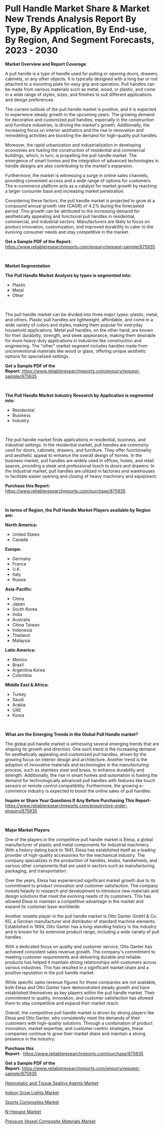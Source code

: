 <p><h1>Pull Handle Market Share & Market New Trends Analysis Report By Type, By Application, By End-use, By Region, And Segment Forecasts, 2023 - 2030</h1></p><p><strong>Market Overview and Report Coverage</strong></p>
<p><p>A pull handle is a type of handle used for pulling or opening doors, drawers, cabinets, or any other objects. It is typically designed with a long bar or rod attached to a mounting plate for easy grip and operation. Pull handles can be made from various materials such as metal, wood, or plastic, and come in a wide range of styles, sizes, and finishes to suit different applications and design preferences.</p><p>The current outlook of the pull handle market is positive, and it is expected to experience steady growth in the upcoming years. The growing demand for decorative and customized pull handles, especially in the construction and furniture industries, is driving the market's growth. Additionally, the increasing focus on interior aesthetics and the rise in renovation and remodeling activities are boosting the demand for high-quality pull handles.</p><p>Moreover, the rapid urbanization and industrialization in developing economies are fueling the construction of residential and commercial buildings, which, in turn, is propelling the pull handle market. The emergence of smart homes and the integration of advanced technologies in handle designs are also contributing to the market's expansion.</p><p>Furthermore, the market is witnessing a surge in online sales channels, providing convenient access and a wide range of options for customers. The e-commerce platform acts as a catalyst for market growth by reaching a larger consumer base and increasing market penetration.</p><p>Considering these factors, the pull handle market is projected to grow at a compound annual growth rate (CAGR) of 4.2% during the forecasted period. This growth can be attributed to the increasing demand for aesthetically appealing and functional pull handles in residential, commercial, and industrial sectors. Manufacturers are likely to focus on product innovation, customization, and improved durability to cater to the evolving consumer needs and stay competitive in the market.</p></p>
<p><strong>Get a Sample PDF of the Report:</strong> <a href="https://www.reliableresearchreports.com/enquiry/request-sample/875935">https://www.reliableresearchreports.com/enquiry/request-sample/875935</a></p>
<p>&nbsp;</p>
<p><strong>Market Segmentation</strong></p>
<p><strong>The Pull Handle Market Analysis by types is segmented into:</strong></p>
<p><ul><li>Plastic</li><li>Metal</li><li>Other</li></ul></p>
<p>&nbsp;</p>
<p><p>The pull handle market can be divided into three major types: plastic, metal, and others. Plastic pull handles are lightweight, affordable, and come in a wide variety of colors and styles, making them popular for everyday household applications. Metal pull handles, on the other hand, are known for their durability, strength, and sleek appearance, making them desirable for more heavy-duty applications in industries like construction and engineering. The "other" market segment includes handles made from unconventional materials like wood or glass, offering unique aesthetic options for specialized settings.</p></p>
<p><strong>Get a Sample PDF of the Report:</strong>&nbsp;<a href="https://www.reliableresearchreports.com/enquiry/request-sample/875935">https://www.reliableresearchreports.com/enquiry/request-sample/875935</a></p>
<p>&nbsp;</p>
<p><strong>The Pull Handle Market Industry Research by Application is segmented into:</strong></p>
<p><ul><li>Residential</li><li>Business</li><li>Industry</li></ul></p>
<p>&nbsp;</p>
<p><p>The pull handle market finds applications in residential, business, and industrial settings. In the residential market, pull handles are commonly used for doors, cabinets, drawers, and furniture. They offer functionality and aesthetic appeal to enhance the overall design of homes. In the business market, pull handles are widely used in offices, hotels, and retail spaces, providing a sleek and professional touch to doors and drawers. In the industrial market, pull handles are utilized in factories and warehouses to facilitate easier opening and closing of heavy machinery and equipment.</p></p>
<p><strong>Purchase this Report:</strong>&nbsp; <a href="https://www.reliableresearchreports.com/purchase/875935">https://www.reliableresearchreports.com/purchase/875935</a></p>
<p>&nbsp;</p>
<p><strong>In terms of Region, the Pull Handle Market Players available by Region are:</strong></p>
<p>
    <p> <strong> North America: </strong>
        <ul>
            <li>United States</li>
            <li>Canada</li>
        </ul>
        </p> 
    <p> <strong> Europe: </strong>
        <ul>
            <li>Germany</li>
            <li>France</li>
            <li>U.K.</li>
            <li>Italy</li>
            <li>Russia</li>
        </ul>
        </p> 
    <p> <strong> Asia-Pacific: </strong>
        <ul>
            <li>China</li>
            <li>Japan</li>
            <li>South Korea</li>
            <li>India</li>
            <li>Australia</li>
            <li>China Taiwan</li>
            <li>Indonesia</li>
            <li>Thailand</li>
            <li>Malaysia</li>
        </ul>
        </p> 
    <p> <strong> Latin America: </strong>
        <ul>
            <li>Mexico</li>
            <li>Brazil</li>
            <li>Argentina Korea</li>
            <li>Colombia</li>
        </ul>
        </p> 
    <p> <strong> Middle East & Africa: </strong>
        <ul>
            <li>Turkey</li>
            <li>Saudi</li>
            <li>Arabia</li>
            <li>UAE</li>
            <li>Korea</li>
        </ul>
    </p>
    </p>
<p>&nbsp;</p>
<p><strong>What are the Emerging Trends in the Global Pull Handle market?</strong></p>
<p><p>The global pull handle market is witnessing several emerging trends that are shaping its growth and direction. One such trend is the increasing demand for aesthetically appealing and customized pull handles, driven by the growing focus on interior design and architecture. Another trend is the adoption of innovative materials and technologies in the manufacturing process, such as stainless steel and brass, to enhance durability and strength. Additionally, the rise in smart homes and automation is fueling the demand for technologically advanced pull handles with features like touch sensors or remote control compatibility. Furthermore, the growing e-commerce industry is expected to boost the online sales of pull handles.</p></p>
<p><strong>Inquire or Share Your Questions If Any Before Purchasing This Report</strong>- <a href="https://www.reliableresearchreports.com/enquiry/pre-order-enquiry/875935">https://www.reliableresearchreports.com/enquiry/pre-order-enquiry/875935</a></p>
<p>&nbsp;</p>
<p><strong>Major Market Players</strong></p>
<p><p>One of the players in the competitive pull handle market is Elesa, a global manufacturer of plastic and metal components for industrial machinery. With a history dating back to 1941, Elesa has established itself as a leading provider of high-quality accessories for the mechanical industry. The company specializes in the production of handles, knobs, handwheels, and various other components that are used in sectors such as manufacturing, packaging, and transportation.</p><p>Over the years, Elesa has experienced significant market growth due to its commitment to product innovation and customer satisfaction. The company invests heavily in research and development to introduce new materials and design solutions that meet the evolving needs of its customers. This has allowed Elesa to maintain a competitive advantage in the market and expand its customer base worldwide.</p><p>Another notable player in the pull handle market is Otto Ganter GmbH & Co. KG, a German manufacturer and distributor of standard machine elements. Established in 1894, Otto Ganter has a long-standing history in the industry and is known for its extensive product range, including a wide variety of pull handles.</p><p>With a dedicated focus on quality and customer service, Otto Ganter has achieved consistent sales revenue growth. The company's commitment to meeting customer requirements and delivering durable and reliable products has helped it maintain strong relationships with customers across various industries. This has resulted in a significant market share and a positive reputation in the pull handle market.</p><p>While specific sales revenue figures for these companies are not available, both Elesa and Otto Ganter have demonstrated steady growth and have established themselves as key players within the pull handle market. Their commitment to quality, innovation, and customer satisfaction has allowed them to stay competitive and expand their market reach.</p><p>Overall, the competitive pull handle market is driven by strong players like Elesa and Otto Ganter, who consistently meet the demands of their customers with high-quality solutions. Through a combination of product innovation, market expertise, and customer-centric strategies, these companies continue to grow their market share and maintain a strong presence in the industry.</p></p>
<p><strong>Purchase this Report:</strong>&nbsp;&nbsp;<a href="https://www.reliableresearchreports.com/purchase/875935">https://www.reliableresearchreports.com/purchase/875935</a></p>
<p></p>
<p><strong>Get a Sample PDF of the Report:</strong>&nbsp;<a href="https://www.reliableresearchreports.com/enquiry/request-sample/875935">https://www.reliableresearchreports.com/enquiry/request-sample/875935</a></p>
<p><p><a href="https://issuu.com/reportprime-2/docs/hemostatic-and-tissue-sealing-agents-market-size-2?fr=xKAE9_zU1NQ">Hemostatic and Tissue Sealing Agents Market</a></p><p><a href="https://www.reportprime.com/indoor-grow-lights-r2406">Indoor Grow Lights Market</a></p><p><a href="https://www.linkedin.com/pulse/sports-composites-market-size-growth-forecast-from-2023-irlre/">Sports Composites Market</a></p><p><a href="https://medium.com/@majorwalker1947/n-hexane-market-size-growth-forecast-2023-2030-28db17b3c6fc">N-Hexane Market</a></p><p><a href="https://www.linkedin.com/pulse/pressure-vessel-composite-materials-market-size-growth-forecast-lkbne/">Pressure Vessel Composite Materials Market</a></p></p>